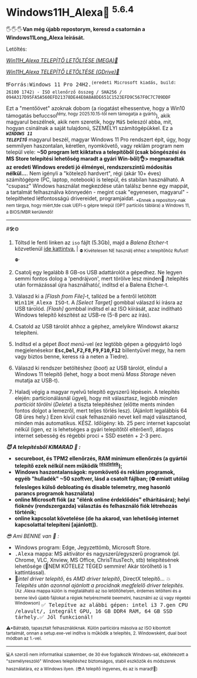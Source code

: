 # Windows11H_Alexa🛟 <sup>5.6.4</sup>

🖐️🖐️🖐️<b>Van még újabb repostorym, keresd a csatornán a Windows11Long_Alexa leírását.</b>

Letöltés:

<a href="https://mega.nz/folder/YJZiFRLQ#SVjGnGg5Cu_gCwf6CbPY0w">*Win11H_Alexa TELEPÍTŐ LETÖLTÉSE (MEGA)🎯*</a>


<a href="https://drive.google.com/drive/folders/1PjNjLoUtQdGAW1A2i_0EOtZBQQqCw1Ox?usp=drive_link">*Win11H_Alexa TELEPÍTŐ LETÖLTÉSE (GDrive)🎯*</a> 


<tt>❗Forrás:Windows 11 Pro 24H2.<sup>(eredeti Microsoft kiadás, build: 26100 1742) - ISO ellenőrző összeg / SHA256 /         094A317D95FA5A560EFD21378DE44E0A8A8DE651C1523EFD9C567F0C7C709DDF </sup></tt>

Ezt a "mentőövet" azoknak dobom (a riogatást elhessentve, hogy a Win10 támogatás befuccsol<sup>tény, hogy 2025.10.15-től nem támogatja a gyártó</sup>), akik magyarul beszélnek, akik nem szeretik, hogy <tt>M</tt>á<tt>S</tt> beleszól abba, mit, hogyan csinálnak a saját tulajdonú, SZEMÉLYI számítógépükkel.
Ez a <CODE><b><i>WINDOWS 11 TELEPÍTŐ</i></b></CODE> magyarul beszél, magyar Windows 11 Pro rendszert épít, úgy, hogy semmilyen haszontalan, kéretlen, nyomkövető, vagy reklám program nem települ vele: <b>~50 program lett kiiktatva a telepítőből (csak böngészési és MS Store telepítési lehetőség maradt a gyári Win-ből)👌> megmaradtak az eredeti Windows eredeti jó élményei, rendszerszintű módosítás nélkül...</b>. 
Nem igényli a "kötelező hardvert", régi (akár 10+ éves) számítógépre (PC, laptop, notebook) is települ, és stabilan használható. 
A "csupasz" Windows használat megkezdése után találsz benne egy mappát, a tartalmát felhasználva könnyedén - megint csak "egyenesen, magyarul" - telepítheted létfontosságú drivereidet, programjaidat. <sub>*Ennek a repository-nak nem tárgya, hogy miért,❗de csak UEFI-s gépre települ (GPT partíciós táblára) a Windows 11, a BIOS/MBR kerülendő!</sub>

<hr>
#🛠️⚙️

1. Töltsd le fenti linken az <code>iso</code> fájlt (5.3Gb), majd a *Balena Etcher*-t közvetlenül <a href="https://github.com/balena-io/etcher/releases/download/v2.1.0/balenaEtcher-2.1.0.Setup.exe">ide kattintva.</a> | <sub> ⛔ Kivételesen NE használj ehhez a telepítőhöz Rufust! ⛔</sub>.

2. Csatolj egy legalább 8 GB-os USB adattárolót a gépedhez. Ne legyen semmi fontos dolog a 'pendrájvon', mert törölve lesz minden🚩 /telepítés után formázással újra használható/, indítsd el a Balena Etcher-t.
   
3. Válaszd ki a *[Flash from File]*-t, tallózd be a fentről letöltött <tt>Win11H_Alexa ISO</tt>-t. A *[Select Target]* gombbal válaszd ki írásra az USB tárolód. *[Flash]* gombbal indítsd el az ISO kiírását, azaz indítható Windows telepítő készítést az USB-re (5-8 perc az írás).
   
4. Csatold az USB tárolót ahhoz a géphez, amelyikre Windowst akarsz telepíteni.
   
5. Indítsd el a gépet *Boot menü*-vel (ez legtöbb gépen a gépgyártó logó megjelenésekor <b><tt>Esc</tt>,<tt>Del</tt>,<tt>F2</tt>,<tt>F8</tt>,<tt>F9</tt>,<tt>F10</tt>,<tt>F12</tt></b> billentyűvel megy, ha nem vagy biztos benne, keress rá a neten a Tiedre).
   
6. Válaszd ki rendszer betöltéshez (*boot*) az USB tárolót, elindul a Windows 11 telepítő (lehet, hogy a boot menü *Mass Storage* néven mutatja az USB-t).
    
7. Haladj végig a magyar nyelvű telepítő egyszerű lépésein. A telepítés elején: partícionálásnál ügyelj, hogy mit választasz, legjobb *minden partíciót törölni* (*Delete*) a tiszta telepítéshez (előtte ments minden fontos dolgot a lemezről, mert teljes törlés lesz). (Ajánlott legalábbis 64 GB üres hely.) Ezen kívül csak felhasználó nevet kell majd választanod, minden más automatikus. KÉSZ.
   Időigény: kb. 25 perc internet kapcsolat nélkül (igen, ez is lehetséges a gyári telepítőtől eltérően!), átlagos internet sebesség és régebbi proci + SSD esetén + 2-3 perc.
  <b>

*😈 A telepítésből KIMARAD 💩 :*
     
- secureboot, és TPM2 ellenőrzés, RAM minimum ellenőrzés (a gyártói telepítő ezek nélkül nem működik <sup><a href="https://www.microsoft.com/hu-hu/windows/windows-11-specifications">részletek</a></sup>);
- Windows haszontalanságok: nyomkövető és reklám programok, egyéb "hulladék" ~50 szoftver, lásd a csatolt fájlban; (⛔ emiatt utólag felesleges külső debloating és disable telemetry, meg hasonló parancs programok használata)
- online Microsoft fiók (az "élénk online érdeklődés" elhárítására); helyi fióknév (rendszergazda) választás és felhasználó fiók létrehozás történik;
- online kapcsolat követelése (de ha akarod, van lehetőség internet kapcsolattal telepíteni [ajánlott]).
  </b>

*😎 Ami BENNE van 👀 :*
- Windows program: Edge, Jegyzettömb, Microsoft Store.
- <tt>.Alexa</tt> mappa: MS aktivátor és nagyszerű/egyszerű programok (pl. Chrome, VLC, Xnview, MS Office, ChrisTitusTech, stb) telepítésének lehetősége (🥳NEM KÖTELEZ TÉGED semmire! Akár törölhető is 1 kattintással).
- 🥇*intel driver telepítő*, és *AMD driver telepítő*, DirectX telepítő... *💥Telepítés után azonnal ajánlott a procidnak megfelelő driver telepítés.*
<sup>(Az .Alexa mappa külön is megtalálható az iso letöltőhelyen, érdemes letölteni és a benne lévő újabb fájlokat a régiek helyére/mellé beemelni, használni az új vagy régebbi Windowson) </sup>
<tt>✅ Telepítve az alábbi gépen: intel i3 7.gen CPU /elavult/, integrált GPU, 16 GB DDR4 RAM, 64 GB SSD tárhely.✅ Jól funkcionál!</tt>

<sub>⚠*Bátrabb, tapasztalt felhasználóknak. Külön partícióra másolva  az ISO kibontott tartalmát, onnan a setup.exe-vel indítva is működik a telepítés, 2. Windowsként, dual boot módban az 1.-vel.</sub>
<hr>

<sub>💻A szerző nem informatikai szakember, de 30 éve foglalkozik Windows-sal, elkötelezett a "személyreszóló" Windows telepítéshez biztonságos, stabil eszközök és módszerek használatára, ez a Windows ilyen.</sub>
<sub>(😎A telepítő ingyenes, és az is marad!💝)</sub>
